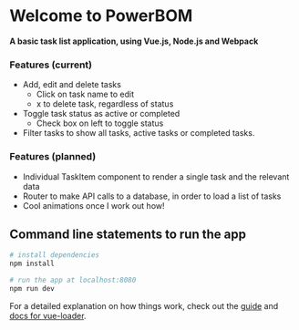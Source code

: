# Welcome to PowerBOM

**A basic task list application, using Vue.js, Node.js and Webpack**

### Features (current)

- Add, edit and delete tasks
  - Click on task name to edit
  - x to delete task, regardless of status
- Toggle task status as active or completed
  - Check box on left to toggle status
- Filter tasks to show all tasks, active tasks or completed tasks.


### Features (planned)

- Individual TaskItem component to render a single task and the relevant data
- Router to make API calls to a database, in order to load a list of tasks 
- Cool animations once I work out how! 

## Command line statements to run the app

```bash
# install dependencies
npm install

# run the app at localhost:8080
npm run dev
```

For a detailed explanation on how things work, check out the [guide](http://vuejs-templates.github.io/webpack/) and [docs for vue-loader](http://vuejs.github.io/vue-loader).
